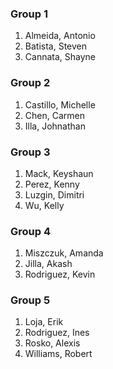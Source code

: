 
### Group 1

1. Almeida, Antonio
2. Batista, Steven
3. Cannata, Shayne

### Group 2

1. Castillo, Michelle 
2. Chen, Carmen
3. Illa, Johnathan

### Group 3

1. Mack, Keyshaun 
2. Perez, Kenny 
3. Luzgin, Dimitri 
4. Wu, Kelly

### Group 4

1. Miszczuk, Amanda
2. Jilla, Akash 
3. Rodriguez, Kevin


### Group 5

1. Loja, Erik 
2. Rodriguez, Ines 
3. Rosko, Alexis
4. Williams, Robert



